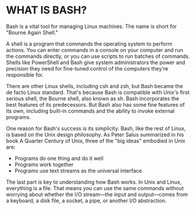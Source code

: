 # WHAT IS BASH? #
  
Bash is a vital tool for managing Linux machines. The name is short for "Bourne Again Shell."
  
A shell is a program that commands the operating system to perform actions. You can enter commands in a console on your computer and run the commands directly, or you can use scripts to run batches of commands. Shells like PowerShell and Bash give system administrators the power and precision they need for fine-tuned control of the computers they're responsible for.  
    
There are other Linux shells, including csh and zsh, but Bash became the de facto Linux standard. That's because Bash is compatible with Unix's first serious shell, the Bourne shell, also known as sh. Bash incorporates the best features of its predecessors. But Bash also has some fine features of its own, including built-in commands and the ability to invoke external programs. 
  
One reason for Bash's success is its simplicity. Bash, like the rest of Linux, is based on the Unix design philosophy. As Peter Salus summarized in his book A Quarter Century of Unix, three of the "big ideas" embodied in Unix are:  
  
- Programs do one thing and do it well  
- Programs work together  
- Programs use text streams as the universal interface  
  
The last part is key to understanding how Bash works. In Unix and Linux, everything is a file. That means you can use the same commands without worrying about whether the I/O stream—the input and output—comes from a keyboard, a disk file, a socket, a pipe, or another I/O abstraction.  












